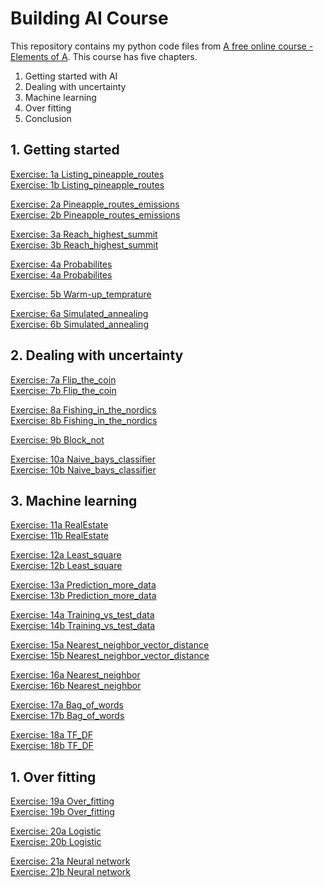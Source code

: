 <!-- This is the markdown template for the final project of the Building AI course, 
created by Reaktor Innovations and University of Helsinki. 
Copy the template, paste it to your GitHub README and edit! -->

#  Building AI Course
This repository contains my python code files from [A free online course - Elements of A](https://buildingai.elementsofai.com/). This course has five chapters.
1.	Getting started with AI
2.	Dealing with uncertainty
3.	Machine learning
4.	Over fitting
5.	Conclusion


## 1. Getting started
[Exercise: 1a Listing_pineapple_routes](https://github.com/Paramj1tKaur/Building-AI-Course/blob/main/Chapter%201%20-getting_started/Exercise1a_listing_pineapple_routes.py) <br>
[Exercise: 1b Listing_pineapple_routes](https://github.com/Paramj1tKaur/Building-AI-Course/blob/main/Chapter%201%20-getting_started/Exercise1b_listing_pineapple_routes.py)

[Exercise: 2a Pineapple_routes_emissions](https://github.com/Paramj1tKaur/Building-AI-Course/blob/main/Chapter%201%20-getting_started/Exercise2a_pineapple_routes_emissions.py)  <br>
[Exercise: 2b Pineapple_routes_emissions](https://github.com/Paramj1tKaur/Building-AI-Course/blob/main/Chapter%201%20-getting_started/Exercise2b_pineapple_routes_emissions.py)

[Exercise: 3a Reach_highest_summit](https://github.com/Paramj1tKaur/Building-AI-Course/blob/main/Chapter%201%20-getting_started/Exercise3a_reach_highest_summit.py)  <br>
[Exercise: 3b Reach_highest_summit](https://github.com/Paramj1tKaur/Building-AI-Course/blob/main/Chapter%201%20-getting_started/Exercise3b_reach_highest_summit%20.py)

[Exercise: 4a Probabilites](https://github.com/Paramj1tKaur/Building-AI-Course/blob/main/Chapter%201%20-getting_started/Exercise4a_probabilites.py)  <br>
[Exercise: 4a Probabilites](https://github.com/Paramj1tKaur/Building-AI-Course/blob/main/Chapter%201%20-getting_started/Exercise4b_probabilites.py)

[Exercise: 5b Warm-up_temprature](https://github.com/Paramj1tKaur/Building-AI-Course/blob/main/Chapter%201%20-getting_started/Exercise5b_warm-up_temprature.py)

[Exercise: 6a Simulated_annealing](https://github.com/Paramj1tKaur/Building-AI-Course/blob/main/Chapter%201%20-getting_started/Exercise6a_simulated_annealing.py)  <br>
[Exercise: 6b Simulated_annealing](https://github.com/Paramj1tKaur/Building-AI-Course/blob/main/Chapter%201%20-getting_started/Exercise6b_simulated_annealing.py)


## 2. Dealing with uncertainty
[Exercise: 7a Flip_the_coin](https://github.com/Paramj1tKaur/Building-AI-Course/blob/main/Chapter%202%20-dealing_with_uncertainity/Exercise7a_flip_the_coin.py) <br>
[Exercise: 7b Flip_the_coin](https://github.com/Paramj1tKaur/Building-AI-Course/blob/main/Chapter%202%20-dealing_with_uncertainity/Exercise7b_flip_the_coin.py)

[Exercise: 8a Fishing_in_the_nordics](https://github.com/Paramj1tKaur/Building-AI-Course/blob/main/Chapter%202%20-dealing_with_uncertainity/Exercise8a_fishing_in_the_nordics..py) <br>
[Exercise: 8b Fishing_in_the_nordics](https://github.com/Paramj1tKaur/Building-AI-Course/blob/main/Chapter%202%20-dealing_with_uncertainity/Exercise8b_fishing_in_the_nordics.py)

[Exercise: 9b Block_not](https://github.com/Paramj1tKaur/Building-AI-Course/blob/main/Chapter%202%20-dealing_with_uncertainity/Exercise9b_block_not.py)

[Exercise: 10a Naive_bays_classifier](https://github.com/Paramj1tKaur/Building-AI-Course/blob/main/Chapter%202%20-dealing_with_uncertainity/Exercise10a_naive_bays_classifier.py) <br>
[Exercise: 10b Naive_bays_classifier](https://github.com/Paramj1tKaur/Building-AI-Course/blob/main/Chapter%202%20-dealing_with_uncertainity/Exercise10b_naive_bays_classifier..py)

## 3. Machine learning
[Exercise: 11a RealEstate](https://github.com/Paramj1tKaur/Building-AI-Course/blob/main/Chapter%203%20-machine%20learnig/Exercise11a_RealEstate.py)  <br>
[Exercise: 11b RealEstate](https://github.com/Paramj1tKaur/Building-AI-Course/blob/main/Chapter%203%20-machine%20learnig/Exercise11b_RealEstate.py)

[Exercise: 12a Least_square](https://github.com/Paramj1tKaur/Building-AI-Course/blob/main/Chapter%203%20-machine%20learnig/Exercsie12a_least_square.py)  <br>
[Exercise: 12b Least_square](https://github.com/Paramj1tKaur/Building-AI-Course/blob/main/Chapter%203%20-machine%20learnig/Exercsie12b_least_square.py)

[Exercise: 13a Prediction_more_data](https://github.com/Paramj1tKaur/Building-AI-Course/blob/main/Chapter%203%20-machine%20learnig/Exercsie13a_prediction_more_data.py)    <br>
[Exercise: 13b Prediction_more_data](https://github.com/Paramj1tKaur/Building-AI-Course/blob/main/Chapter%203%20-machine%20learnig/Exercsie13b_prediction_more_data.py)

[Exercise: 14a Training_vs_test_data](https://github.com/Paramj1tKaur/Building-AI-Course/blob/main/Chapter%203%20-machine%20learnig/Exercsie14a_training_vs_test_data.py)  <br>
[Exercise: 14b Training_vs_test_data](https://github.com/Paramj1tKaur/Building-AI-Course/blob/main/Chapter%203%20-machine%20learnig/Exercsie14b_training_vs_test_data.py)

[Exercise: 15a Nearest_neighbor_vector_distance](https://github.com/Paramj1tKaur/Building-AI-Course/blob/main/Chapter%203%20-machine%20learnig/Exercsie15a_nn_vector_distance.py)  <br>
[Exercise: 15b Nearest_neighbor_vector_distance]( https://github.com/Paramj1tKaur/Building-AI-Course/blob/main/Chapter%203%20-machine%20learnig/Exercsie15b_nn_vector_distance.py)  

[Exercise: 16a Nearest_neighbor](https://github.com/Paramj1tKaur/Building-AI-Course/blob/main/Chapter%203%20-machine%20learnig/Exercsie16a_nearest_neighbor.py)  <br>
[Exercise: 16b Nearest_neighbor](https://github.com/Paramj1tKaur/Building-AI-Course/blob/main/Chapter%203%20-machine%20learnig/Exercsie16b_nearest_neighbor.py) 

[Exercise: 17a Bag_of_words](https://github.com/Paramj1tKaur/Building-AI-Course/blob/main/Chapter%203%20-machine%20learnig/Exercsie17a_bag_of_words.py) <br>
[Exercise: 17b Bag_of_words](https://github.com/Paramj1tKaur/Building-AI-Course/blob/main/Chapter%203%20-machine%20learnig/Exercsie17b_bag_of_words.py)

[Exercise: 18a TF_DF](https://github.com/Paramj1tKaur/Building-AI-Course/blob/main/Chapter%203%20-machine%20learnig/Exercsie18a_tf_df.py) <br>
[Exercise: 18b TF_DF](https://github.com/Paramj1tKaur/Building-AI-Course/blob/main/Chapter%203%20-machine%20learnig/Exercsie18b_tf_df.py)

## 1. Over fitting
[Exercise: 19a Over_fitting](https://github.com/Paramj1tKaur/Building-AI-Course/blob/main/Chapter%204%20-overfitting/Exercise19a_overfitting.py) <br>
[Exercise: 19b Over_fitting](https://github.com/Paramj1tKaur/Building-AI-Course/blob/main/Chapter%204%20-overfitting/Exercise19b_overfitting.py)

[Exercise: 20a Logistic](https://github.com/Paramj1tKaur/Building-AI-Course/blob/main/Chapter%204%20-overfitting/Exercise20a_logistic.py) <br>
[Exercise: 20b Logistic](https://github.com/Paramj1tKaur/Building-AI-Course/blob/main/Chapter%204%20-overfitting/Exercise20b_logistic.py)

[Exercise: 21a Neural network](https://github.com/Paramj1tKaur/Building-AI-Course/blob/main/Chapter%204%20-overfitting/Exercise21a_logistic_to_Neural.py) <br>
[Exercise: 21b Neural network](https://github.com/Paramj1tKaur/Building-AI-Course/blob/main/Chapter%204%20-overfitting/Exercise21b_logistic_to_Neural.py)



